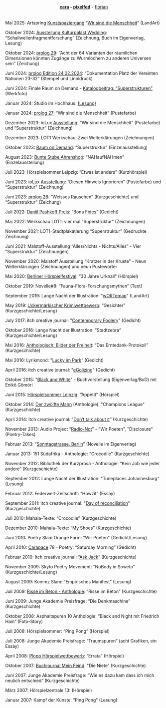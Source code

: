 <center><strong><a href="https://cara.app/unvogel" target=_blank>cara</a> - <a href="https://pixelfed.social/noBird" target=_blank>pixelfed</a></strong> - <a href="https://hansfloriansimon.github.io/hansfloriansimon/index.html" target=_blank>florian</a></center>
<br>
<br>
Mai 2025: Artspring <a href="https://www.artspring.berlin/veranstaltung/vernissage-gartenanlage-bornholm-i-ii/" target=_blank>Kunstspaziergang</a> “<a href="https://bit.ly/Menschheitsstein" target=_blank>Wir sind die Menschheit</a>” (LandArt)

Oktober 2024: <a href="https://prolog-zeichnung-und-text.de/blog/grenzen-uebergaenge-visionen-heft-29-erscheint-ende-oktober/" target=_blank>Ausstellung Kulturpalast Wedding</a>: “Schallwellenfragmentforschung” (Zeichnung, Buch im Eigenverlag, Lesung)

Oktober 2024: <a href="https://prolog-zeichnung-und-text.de/menuvlnr2.html" target=_blank>prolog 29</a>: “Acht der 64 Varianten der räumlichen Dimensionen könnten Zugänge zu Wurmlöchern zu anderen Universen sein” (Zeichung)

Juni 2024: <a href="https://prolog-zeichnung-und-text.de/blog/edition-24-4-24-erscheint/" target=_blank>prolog Edition 24.02.2024</a>: “Dokumentation Platz der Vereinten Nationen 23-32” (Stempel und Linoldruck)

Juni 2024: Finale Raum on Demand - <a href="https://online.fliphtml5.com/ucdjp/pozq/#p=46" target=_blank>Katalogbeitrag: “Superstrukturen”</a> (Werkfoto)

Januar 2024: Studio im Hochhaus: <a href="https://archive.org/details/prolog-001" target=_blank>(Lesung)</a>

Januar 2024: <a href="https://prolog-zeichnung-und-text.de/menuvlnr2.html" target=_blank>prolog 27</a>: “Wir sind die Menschheit” (Pustefarbe)


Dezember 2023: ioLux <a href="https://prolog-zeichnung-und-text.de/blog/prolog-nr-27-bedingungslos/" target=_blank>Ausstellung</a>: “Wir sind die Menschheit” (Pustefarbe) und “Superstruktur” (Zeichnung)

Dezember 2023: LOT1 Werkschau: Zwei Welterklärungen (Zeichnungen)

Oktober 2023: <a href="https://franziskaharnisch.de/site-specific/raum-on-demand/" target=_blank>Raum on Demand</a>: “Superstruktur” (Einzelausstellung)

August 2023: <a href="https://www.fremdenverkehrsverein-wustrow.de/events/detail/id/115995" target=_blank>Bunte Stube Ahrenshop</a>: “NAHaufNAHmen” (Einzelausstellung)

Juli 2023: Hörspielsommer Leipzig: “Etwas ist anders” (Kurzhörspiel)

Juni 2023: ioLux <a href="https://prolog-zeichnung-und-text.de/blog/kunstkiosk-und-release-vom-16-bis-19-juni-2023/" target=_blank>Ausstellung</a>: “Diesen Hinweis Ignorieren” (Pustefarbe) und “Superstruktur” (Zeichnung)

Juni 2023: <a href="https://prolog-zeichnung-und-text.de/blog/prolog-nr-26-hell-und-dunkel/" target=_blank>prolog 26</a>: “Weisses Rauschen” (Kurzgeschichte) und “Superstruktur” (Zeichung)


Juli 2022: <a href="https://www.amazon.com/Bayonet-Light-Stephanie-Lammers/dp/3949894985#:~:text=The%20Daniil%20Pashkoff%20Prize%202022%20for%20Creative%20Writing%20in%20English,is%20organised%20by%20Writers%20Ink." target=_blank>Daniil Pashkoff Preis</a>: “Bona Fides” (Gedicht)


Mai 2022: Werkschau LOT1: vier mal “Superstruktur” (Zeichnungen)


November 2021: LOT1-Stadtplakatierung “Superstruktur” (Gedruckte Zeichnung)

Juni 2021: Malstoff-Ausstellung “Alles/Nichts - Nichts/Alles” - Vier “Superstruktur” (Zeichnungen)


November 2020: Malstoff Ausstellung “Kratzer in der Kruste” - Neun Welterklärungen (Zeichnungen) und neun Pustewörter

Mai 2020: <a href="https://hoerspielkritik.de/11-berliner-hoerspielfestival-21-24-mai-2020-livestream/" target=_blank>Berliner Hörspielfestival</a>: “30 Jahre Urknall” (Hörspiel)

Oktober 2019: Novelle#8: “Fauna-Flora-Forschungsmythen” (Text)

September 2019: Lange Nacht der Illustration: "<a href="https://bit.ly/wORTemap" target=_blank>wORTemap</a>" (LandArt)

May 2019: <a href="https://www.amazon.de/Tatort-Uckermark-Uckerm%C3%A4rkischen-Regionalkrimi-Wettbewerb-Ausgezeichnet/dp/3946815243" target=_blank>Uckermärkischer Krimiwettbewerb</a>: “Gesichter” (Kurzgeschichte/Lesung)

July 2017: itch creative journal: "<a href="https://www.itch.co.za/component/k2/item/1975-contemporary-foolery" target=_blank>Contemporary Foolery</a>" (Gedicht)

Oktober 2016: Lange Nacht der Illustration: “Stadtzebra” (Kurzgeschichte/Lesung)

Mai 2016: <a href="https://www.amazon.de/Bilder-Freiheit-internationalen-Logisch-Literaturpreis/dp/3945961017" target=_blank>Anthologisch: Bilder der Freiheit</a>: “Das Erntedank-Protokoll” (Kurzgeschichte)


Mai 2016: Lyrikmond: "<a href="https://www.lyrikmond.de/gedichte-thema-6-39.php#1645" target=_blank>Lucky im Park</a>“ (Gedicht)

April 2016: itch creative journal: "<a href="https://www.itch.co.za/component/k2/item/1611-egolizing" target=_blank>eGolizing</a>" (Gedicht)

Oktober 2015: "<a href="https://www.amazon.de/Black-White-Schwarz-auf-Wei%C3%9F/dp/373865562X" target=_blank>Black and White</a>" - Buchvorstellung (Eigenverlag/BoD) mit Enikö Gömöri

Juni 2015: <a href="https://hoerspielsommer-verein.de/wettbewerbe/veroeffentlichungen/" target=_blank>Hörspielsommer Leipzig</a>: “Appetit” (Hörspiel)


Oktober 2014: <a href="https://www.amazon.de/12-Mann-Stefanie-Steudemann/dp/3956800109" target=_blank>Der zwölfte Mann</a> (Anthologie): "Champions League" (Kurzgeschichte)

April 2014: Itch creative journal: “<a href="https://www.itch.co.za/component/k2/item/991-breathing" target=_blank>Don’t talk about it</a>” (Kurzgeschichte)

November 2013: Audio Project “<a href="https://soundcloud.com/user-80311930/sets/sky-to-radio" target=_blank>Radio-Not</a>” - "Wir Poeten", "Disclosure" (Poetry-Takes)

Februar 2013: “<a href="https://www.amazon.de/Sonntagstrasse-Berlin-Norbert-Herrmann-ebook/dp/B00BF7QGF0" target=_blank>Sonntagstrasse, Berlin</a>” (Novelle im Eigenverlag)

Januar 2013: 151 Südafrika - Anthologie: "Crocodile" (Kurzgeschichte)

November 2012: Bibliothek der Kurzprosa - Anthologie: “Kein Job wie jeder andere” (Kurzgeschichte)

September 2012: Lange Nacht der Illustration: "Tuneplaces Johannesburg" (Lesung)

Februar 2012: Federwelt-Zeitschrift: “Howzit” (Essay)

September 2011: Itch creative journal: "<a href="https://www.itch.co.za/component/k2/item/617-day-of-reconciliation" target=_blank>Day of reconciliation</a>” (Kurzgeschichte)

Juli 2010: Mahala-Texte: “Crocodile” (Kurzgeschichte)

Dezember 2010: Mahala-Texte: “My Shoes” (Kurzgeschichte)

Juni 2010: Poetry Slam Orange Farm: "Wir Poeten" (Gedicht/Lesung)

April 2010: <a href="https://carapacepoetry.co.za/" target=_blank>Carapace</a> 78 - Poetry: “Saturday Morning” (Gedicht)

Februar 2010: Itch creative journal: “<a href="https://www.itch.co.za/component/k2/item/311-ask-jack" target=_blank>Ask Jack</a>” (Kurzgeschichte)

November 2009: Skyto Poetry Movement: “NoBody in Soweto” (Kurzgeschichte/Lesung)

August 2009: Kommz Slam: “Empirisches Manifest” (Lesung)

Juli 2009: <a href="https://www.amazon.de/Risse-Beton-Das-Beste-MDR-Literaturwettbewerb/dp/3867890897" target=_blank>Risse im Beton - Anthologie</a>: “Risse im Beton” (Kurzgeschichte)

Juni 2009: Junge Akademie Preisfrage: “Die Denkmaschine” (Kurzgeschichte)


Oktober 2008: Asphaltspuren 10 Anthologie: “Black and Night mit Friedrich Hain” (Foto-Story)

Juli 2008: Hörspielsommer: “Ping Pong” (Hörspiel)

Juli 2008: Junge Akademie Preisfrage: “Traumspuren” (acht Grafiken, ein Essay)

April 2008: <a href="https://hoerspiele.dra.de/detailansicht/4985944" target=_blank>Plopp Hörspielwettbewerb</a>: “Errata” (Hörspiel)

Oktober 2007: <a href="https://www.amazon.de/Mein-Feind-Geschichten-besonderen-Beziehung/dp/3833485876" target=_blank>Buchjournal Mein Feind</a>: "Die Niete” (Kurzgeschichte)

Juni 2007: Junge Akademie Preisfrage: “Wie es dazu kam dass ich mich neulich entschied” (Kurzgeschichte)

März 2007: Hörspielzentrale 13: (Hörspiel)

Januar 2007: Kampf der Künste: “Ping Pong” (Lesung)
